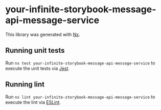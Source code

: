 # your-infinite-storybook-message-api-message-service

This library was generated with [Nx](https://nx.dev).

## Running unit tests

Run `nx test your-infinite-storybook-message-api-message-service` to execute the unit tests via [Jest](https://jestjs.io).

## Running lint

Run `nx lint your-infinite-storybook-message-api-message-service` to execute the lint via [ESLint](https://eslint.org/).
